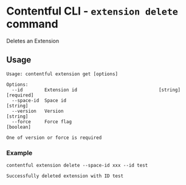 # Contentful CLI - `extension delete` command

Deletes an Extension

## Usage

```
Usage: contentful extension get [options]

Options:
  --id        Extension id                              [string] [required]
  --space-id  Space id                                             [string]
  --version   Version                                              [string]
  --force     Force flag                                          [boolean]

One of version or force is required
```
### Example

```shell
contentful extension delete --space-id xxx --id test

Successfully deleted extension with ID test
```
